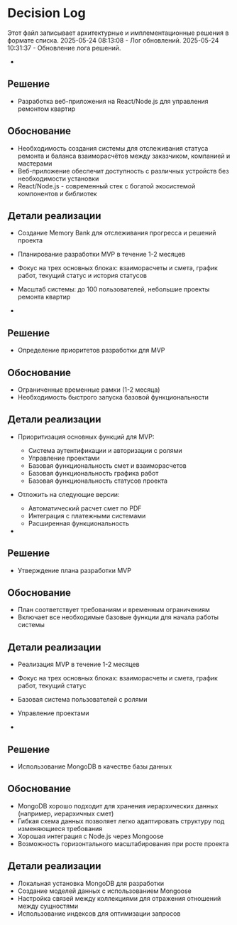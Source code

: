 # Decision Log

Этот файл записывает архитектурные и имплементационные решения в формате списка.
2025-05-24 08:13:08 - Лог обновлений.
2025-05-24 10:31:37 - Обновление лога решений.

*
      
## Решение

* Разработка веб-приложения на React/Node.js для управления ремонтом квартир
      
## Обоснование

* Необходимость создания системы для отслеживания статуса ремонта и баланса взаиморасчётов между заказчиком, компанией и мастерами
* Веб-приложение обеспечит доступность с различных устройств без необходимости установки
* React/Node.js - современный стек с богатой экосистемой компонентов и библиотек

## Детали реализации

* Создание Memory Bank для отслеживания прогресса и решений проекта
* Планирование разработки MVP в течение 1-2 месяцев
* Фокус на трех основных блоках: взаиморасчеты и смета, график работ, текущий статус и история статусов
* Масштаб системы: до 100 пользователей, небольшие проекты ремонта квартир

*

## Решение

* Определение приоритетов разработки для MVP
      
## Обоснование

* Ограниченные временные рамки (1-2 месяца)
* Необходимость быстрого запуска базовой функциональности

## Детали реализации

* Приоритизация основных функций для MVP:
  - Система аутентификации и авторизации с ролями
  - Управление проектами
  - Базовая функциональность смет и взаиморасчетов
  - Базовая функциональность графика работ
  - Базовая функциональность статусов проекта
* Отложить на следующие версии:
  - Автоматический расчет смет по PDF
  - Интеграция с платежными системами
  - Расширенная функциональность

*

## Решение

* Утверждение плана разработки MVP
      
## Обоснование

* План соответствует требованиям и временным ограничениям
* Включает все необходимые базовые функции для начала работы системы

## Детали реализации

* Реализация MVP в течение 1-2 месяцев
* Фокус на трех основных блоках: взаиморасчеты и смета, график работ, текущий статус
* Базовая система пользователей с ролями
* Управление проектами

*

## Решение

* Использование MongoDB в качестве базы данных

## Обоснование

* MongoDB хорошо подходит для хранения иерархических данных (например, иерархичных смет)
* Гибкая схема данных позволяет легко адаптировать структуру под изменяющиеся требования
* Хорошая интеграция с Node.js через Mongoose
* Возможность горизонтального масштабирования при росте проекта

## Детали реализации

* Локальная установка MongoDB для разработки
* Создание моделей данных с использованием Mongoose
* Настройка связей между коллекциями для отражения отношений между сущностями
* Использование индексов для оптимизации запросов